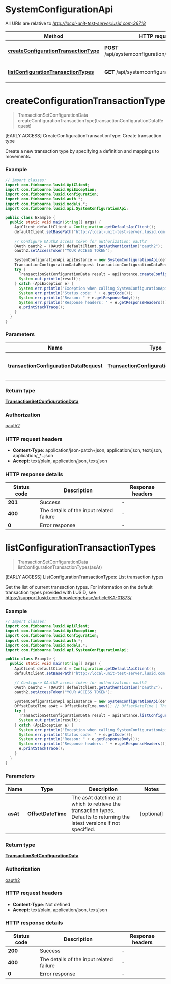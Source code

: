 # SystemConfigurationApi

All URIs are relative to *http://local-unit-test-server.lusid.com:36718*

Method | HTTP request | Description
------------- | ------------- | -------------
[**createConfigurationTransactionType**](SystemConfigurationApi.md#createConfigurationTransactionType) | **POST** /api/systemconfiguration/transactions/type | [EARLY ACCESS] CreateConfigurationTransactionType: Create transaction type
[**listConfigurationTransactionTypes**](SystemConfigurationApi.md#listConfigurationTransactionTypes) | **GET** /api/systemconfiguration/transactions | [EARLY ACCESS] ListConfigurationTransactionTypes: List transaction types


<a name="createConfigurationTransactionType"></a>
# **createConfigurationTransactionType**
> TransactionSetConfigurationData createConfigurationTransactionType(transactionConfigurationDataRequest)

[EARLY ACCESS] CreateConfigurationTransactionType: Create transaction type

Create a new transaction type by specifying a definition and mappings to movements.

### Example
```java
// Import classes:
import com.finbourne.lusid.ApiClient;
import com.finbourne.lusid.ApiException;
import com.finbourne.lusid.Configuration;
import com.finbourne.lusid.auth.*;
import com.finbourne.lusid.models.*;
import com.finbourne.lusid.api.SystemConfigurationApi;

public class Example {
  public static void main(String[] args) {
    ApiClient defaultClient = Configuration.getDefaultApiClient();
    defaultClient.setBasePath("http://local-unit-test-server.lusid.com:36718");
    
    // Configure OAuth2 access token for authorization: oauth2
    OAuth oauth2 = (OAuth) defaultClient.getAuthentication("oauth2");
    oauth2.setAccessToken("YOUR ACCESS TOKEN");

    SystemConfigurationApi apiInstance = new SystemConfigurationApi(defaultClient);
    TransactionConfigurationDataRequest transactionConfigurationDataRequest = new TransactionConfigurationDataRequest(); // TransactionConfigurationDataRequest | A transaction type definition.
    try {
      TransactionSetConfigurationData result = apiInstance.createConfigurationTransactionType(transactionConfigurationDataRequest);
      System.out.println(result);
    } catch (ApiException e) {
      System.err.println("Exception when calling SystemConfigurationApi#createConfigurationTransactionType");
      System.err.println("Status code: " + e.getCode());
      System.err.println("Reason: " + e.getResponseBody());
      System.err.println("Response headers: " + e.getResponseHeaders());
      e.printStackTrace();
    }
  }
}
```

### Parameters

Name | Type | Description  | Notes
------------- | ------------- | ------------- | -------------
 **transactionConfigurationDataRequest** | [**TransactionConfigurationDataRequest**](TransactionConfigurationDataRequest.md)| A transaction type definition. | [optional]

### Return type

[**TransactionSetConfigurationData**](TransactionSetConfigurationData.md)

### Authorization

[oauth2](../README.md#oauth2)

### HTTP request headers

 - **Content-Type**: application/json-patch+json, application/json, text/json, application/_*+json
 - **Accept**: text/plain, application/json, text/json

### HTTP response details
| Status code | Description | Response headers |
|-------------|-------------|------------------|
**201** | Success |  -  |
**400** | The details of the input related failure |  -  |
**0** | Error response |  -  |

<a name="listConfigurationTransactionTypes"></a>
# **listConfigurationTransactionTypes**
> TransactionSetConfigurationData listConfigurationTransactionTypes(asAt)

[EARLY ACCESS] ListConfigurationTransactionTypes: List transaction types

Get the list of current transaction types. For information on the default transaction types provided with  LUSID, see https://support.lusid.com/knowledgebase/article/KA-01873/.

### Example
```java
// Import classes:
import com.finbourne.lusid.ApiClient;
import com.finbourne.lusid.ApiException;
import com.finbourne.lusid.Configuration;
import com.finbourne.lusid.auth.*;
import com.finbourne.lusid.models.*;
import com.finbourne.lusid.api.SystemConfigurationApi;

public class Example {
  public static void main(String[] args) {
    ApiClient defaultClient = Configuration.getDefaultApiClient();
    defaultClient.setBasePath("http://local-unit-test-server.lusid.com:36718");
    
    // Configure OAuth2 access token for authorization: oauth2
    OAuth oauth2 = (OAuth) defaultClient.getAuthentication("oauth2");
    oauth2.setAccessToken("YOUR ACCESS TOKEN");

    SystemConfigurationApi apiInstance = new SystemConfigurationApi(defaultClient);
    OffsetDateTime asAt = OffsetDateTime.now(); // OffsetDateTime | The asAt datetime at which to retrieve the transaction types. Defaults              to returning the latest versions if not specified.
    try {
      TransactionSetConfigurationData result = apiInstance.listConfigurationTransactionTypes(asAt);
      System.out.println(result);
    } catch (ApiException e) {
      System.err.println("Exception when calling SystemConfigurationApi#listConfigurationTransactionTypes");
      System.err.println("Status code: " + e.getCode());
      System.err.println("Reason: " + e.getResponseBody());
      System.err.println("Response headers: " + e.getResponseHeaders());
      e.printStackTrace();
    }
  }
}
```

### Parameters

Name | Type | Description  | Notes
------------- | ------------- | ------------- | -------------
 **asAt** | **OffsetDateTime**| The asAt datetime at which to retrieve the transaction types. Defaults              to returning the latest versions if not specified. | [optional]

### Return type

[**TransactionSetConfigurationData**](TransactionSetConfigurationData.md)

### Authorization

[oauth2](../README.md#oauth2)

### HTTP request headers

 - **Content-Type**: Not defined
 - **Accept**: text/plain, application/json, text/json

### HTTP response details
| Status code | Description | Response headers |
|-------------|-------------|------------------|
**200** | Success |  -  |
**400** | The details of the input related failure |  -  |
**0** | Error response |  -  |

